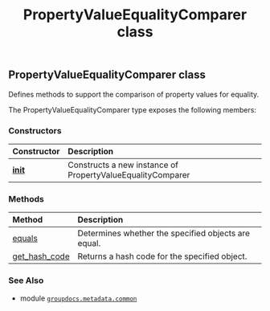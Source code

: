 ﻿---
title: PropertyValueEqualityComparer class
second_title: GroupDocs.Metadata for Python via .NET API References
description: 
type: docs
url: /python-net/groupdocs.metadata.common/propertyvalueequalitycomparer/
is_root: false
weight: 130
---

## PropertyValueEqualityComparer class

Defines methods to support the comparison of property values for equality.



The PropertyValueEqualityComparer type exposes the following members:

### Constructors
| Constructor | Description |
| :- | :- |
| [__init__](/metadata/python-net/groupdocs.metadata.common/propertyvalueequalitycomparer/__init__/#) | Constructs a new instance of PropertyValueEqualityComparer |


### Methods
| Method | Description |
| :- | :- |
| [equals](/metadata/python-net/groupdocs.metadata.common/propertyvalueequalitycomparer/equals/#groupdocs.metadata.common.PropertyValue-groupdocs.metadata.common.PropertyValue) | Determines whether the specified objects are equal. |
| [get_hash_code](/metadata/python-net/groupdocs.metadata.common/propertyvalueequalitycomparer/get_hash_code/#groupdocs.metadata.common.PropertyValue) | Returns a hash code for the specified object. |



### See Also
* module [`groupdocs.metadata.common`](..)
